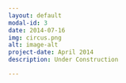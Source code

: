 ```yaml
---
layout: default
modal-id: 3
date: 2014-07-16
img: circus.png
alt: image-alt
project-date: April 2014
description: Under Construction

---
```

